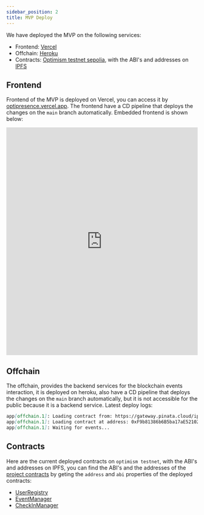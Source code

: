 ```yaml
---
sidebar_position: 2
title: MVP Deploy
---
```


We have deployed the MVP on the following services:

-   Frontend: [Vercel](https://vercel.com/)
-   Offchain: [Heroku](https://www.heroku.com/)
-   Contracts: [Optimism testnet sepolia](https://chainlist.org/chain/11155420), with the ABI's and addresses on [IPFS](https://ipfs.tech/)

## Frontend

Frontend of the MVP is deployed on Vercel, you can access it by [optipresence.vercel.app](https://optipresence.vercel.app/). The frontend have a CD pipeline that deploys the changes on the `main` branch automatically. Embedded frontend is shown below:

<iframe src="https://optipresence.vercel.app/" width="100%" height="600" frameborder="0" allowfullscreen></iframe>

## Offchain

The offchain, provides the backend services for the blockchain events interaction, it is deployed on heroku, also have a CD pipeline that deploys the changes on the `main` branch automatically, but it is not accessible for the public because it is a backend service. Latest deploy logs:

```markdown
app[offchain.1]: Loading contract from: https://gateway.pinata.cloud/ipfs/QmXKRiVTHygfaPZR6D7pNaSVoS7Ym96g6zLmRWm9PtDLta
app[offchain.1]: Loading contract at address: 0xF9b81386b6B5ba17aE521024Ef30EfD38eCbA2f6
app[offchain.1]: Waiting for events...
```

## Contracts

Here are the current deployed contracts on `optimism testnet`, with the ABI's and addresses on IPFS, you can find the ABI's and the addresses of the [project contracts](https://github.com/Airport-Coders/OptiPresence/tree/main/smartcontracts/packages/hardhat/contracts) by geting the `address` and `abi` properties of the deployed contracts:

-   [UserRegistry](https://gateway.pinata.cloud/ipfs/QmemAFKSXauKjvGtmJ6g1Q4rAMaMxftgwcZFH9h3422DSJ)
-   [EventManager](https://gateway.pinata.cloud/ipfs/QmaLrH9dMkPNsLfekvmJsnHaeSJ1dwsGoUxsnbyRCyCnsp)
-   [CheckInManager](https://gateway.pinata.cloud/ipfs/QmXKRiVTHygfaPZR6D7pNaSVoS7Ym96g6zLmRWm9PtDLta)
